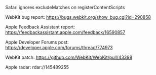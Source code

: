 Safari ignores excludeMatches on registerContentScripts

WebKit bug report:
https://bugs.webkit.org/show_bug.cgi?id=290858

Apple Feedback Assistant report:
https://feedbackassistant.apple.com/feedback/16590857

Apple Developer Forums post:
https://developer.apple.com/forums/thread/774973

WebKit patch:
https://github.com/WebKit/WebKit/pull/43398

Apple radar:
rdar://145489255
